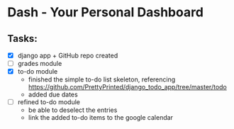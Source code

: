# Dash - Your Personal Dashboard

## Tasks:
- [x] django app + GitHub repo created
- [ ] grades module
- [x] to-do module
  * finished the simple to-do list skeleton, referencing https://github.com/PrettyPrinted/django_todo_app/tree/master/todo
  * added due dates
- [ ] refined to-do module
  * be able to deselect the entries
  * link the added to-do items to the google calendar
      

